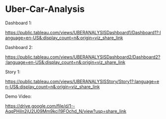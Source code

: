 # Uber-Car-Analysis
Dashboard 1:

https://public.tableau.com/views/UBERANALYSISDashboard1/Dashboard1?:language=en-US&:display_count=n&:origin=viz_share_link

Dashboard 2:

https://public.tableau.com/views/UBERANALYSISDashboard2/Dashboard2?:language=en-US&:display_count=n&:origin=viz_share_link

Story 1:

https://public.tableau.com/views/UBERANALYSISStory/Story1?:language=en-US&:display_count=n&:origin=viz_share_link

Demo Video:

https://drive.google.com/file/d/1--AqqPHiIn2jU2U09Mm9kci19FOchd_N/view?usp=share_link
